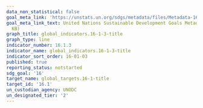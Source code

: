 ```yaml
---
data_non_statistical: false
goal_meta_link: 'https://unstats.un.org/sdgs/metadata/files/Metadata-16-01-03.pdf '
goal_meta_link_text: United Nations Sustainable Development Goals Metadata (PDF 217
  KB)
graph_title: global_indicators.16-1-3-title
graph_type: line
indicator_number: 16.1.3
indicator_name: global_indicators.16-1-3-title
indicator_sort_order: 16-01-03
published: true
reporting_status: notstarted
sdg_goal: '16'
target_name: global_targets.16-1-title
target_id: '16.1'
un_custodian_agency: UNODC
un_designated_tier: '2'
---
```


